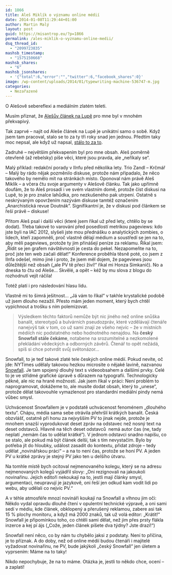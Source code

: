 ```yaml
---
id: 1866
title: Aleš Miklík o významu online médií
date: 2014-01-08T11:29:44+01:00
author: Martin Malý
layout: post
guid: https://misantrop.eu/?p=1866
permalink: /ales-miklik-o-vyznamu-online-medii/
dsq_thread_id:
  - "2099723835"
mashsb_timestamp:
  - "1575150668"
mashsb_shares:
  - "6"
mashsb_jsonshares:
  - '{"total":6,"error":"","twitter":6,"facebook_shares":0}'
image: /wp-content/uploads/2014/01/typewriting-machine-536747-m.jpg
categories:
  - Nezařazené
---
```

O Alešově sebereflexi a mediálním zlatém teleti.

<!--more-->

Musím přiznat, že [Alešův článek na Lupě](https://www.lupa.cz/clanky/ales-miklik-ceskym-online-mediim-nehrozi-ztrata-vyznamu-nikdy-jej-nemela/) pro mne byl v mnohém překvapivý.

Tak zaprvé &#8211; najít od Aleše článek na Lupě je unikátní samo o sobě. Když jsem tam pracoval, stalo se to za ty tři roky snad jen jednou. Předtím taky moc nepsal, ale když už napsal, [stálo to za to](https://misantrop.eu/590071-etika-internetove-zurnalistiky-i.php).

Zadruhé &#8211; největším překvapením byl pro mne obsah. Aleš poměrně otevřeně (až rebelsky) píše věci, které jsou pravda, ale &#8222;neříkaly se&#8220;.

Malý příklad: redakční porady v IInfu před několika lety. Trio Zandl &#8211; Krčmář &#8211; Malý by rádo nějak pozměnilo diskuse, protože nám připadalo, že něco takového by nemělo mít na stránkách místo. Oponoval nám právě Aleš Miklík &#8211; a včera čtu svoje argumenty v Alešově článku. Tak jako upřímně doufám, že to Aleš prosadí i ve svém vlastním domě, protože číst diskusi na Lupě, to je pro znalce lahůdka, pro nezkušeného pak utrpení. Ostatně s neskrývaným opovržením nazývám diskuse tamtéž označením &#8222;Anarchistická revue Doutnák&#8220;. Signifikantní je, že v diskusi pod článkem se řeší právě &#8211; diskuse!

Přitom Aleš psal i další věci (které jsem říkal už před lety, chtělo by se dodat). Třeba takové to varování před posedlostí metrikou pageviews: kdo jste byli na IAC 2012, slyšeli jste mou přednášku o analytických zombies, o lidech, kteří zapomněli, proč vlastně dělají médium a soustředí se jen na to, aby měli pageviews, protože ty jim přinášejí peníze za reklamu. Říkal jsem: &#8222;Řídit se jen grafem návštěvnosti je cesta do pekel. Nezapomeňte na to, proč jste ten web začali dělat!&#8220; Konference proběhla těsně poté, co jsem z IInfa odešel, mimo jiné i proto, že jsem měl dojem, že pageviews jsou důležitější než obsah (&#8222;ale PV tě přeci živí!&#8220; říkal mi Honza Simkanič). No a dneska to čtu od Aleše&#8230; Skvělé, a opět &#8211; kéž by mu slova z blogu do rozhodnutí vejít ráčila!

Totéž platí i pro následování hlasu lidu.

Vlastně mi to šimrá ješitnost&#8230; &#8222;Já vám to říkal&#8220; v takhle krystalické podobě už jsem dlouho nezažil. Přesto mám jeden moment, který bych chtěl vypíchnout a trošku s ním polemizovat.

> Výsledkem těchto faktorů nemůže být nic jiného než online snůška banalit, stereotypů a bulvárních pseudozpráv, které vzdělávají čtenáře nanejvýš tak v tom, co už sami znají ze všeho nejvíc – že v místních médiích nic podstatného nebo hodnotného nenajdou. Na **český Snowfall stále čekáme**, notabene na srozumitelné a nezkomolené překládání vědeckých a odborných závěrů. Čtenář to opět nežádá, spíš si chce potvrdit svůj světonázor&#8230;

Snowfall, to je teď takové zlaté tele českých online médií. Pokud nevíte, oč jde: NYTimes udělaly takovou hezkou microsite o nějaké lavině, nazvanou [Snowfall](https://www.nytimes.com/projects/2012/snow-fall/#/?part=tunnel-creek). Je tam spojený dlouhý text s videoobsahem a dalšími prvky. Celé to je ve střídmé grafické úpravě s důrazem na typografii. Technologicky pěkné, ale nic na hraně možností. Jak jsem říkal v práci: Není problém to naprogramovat, dokážeme to, ale musíte dodat obsah, který to &#8222;unese&#8220;, protože dělat takovouhle vymazlenost pro standardní mediální pindy nemá vůbec smysl.

Uchvácenost Snowfallem je v podstatě uchvácenost fenoménem &#8222;dlouhého textu&#8220;. Chápu, média sama sebe otrávila přehršlí krátkých banalit. Česká obzvlášť, ostatně při honu za nejvyšším PV to jinak nejde, protože je mnohem snazší vyprodukovat deset zpráv na odstavec než nosný text na deset odstavců. Hlavně na těch deset odstavců  nemá autor čas (ne, tady neplatí &#8222;nemám čas to udělat krátké&#8220;). V jednom odstavci snadno napíšu, co se stalo, ale pokud má být článek delší, tak s tím nevystačím. Bylo by potřeba jít do hloubky, událost zasadit do kontextu, přidat zdroje &#8211; tedy udělat &#8222;novinářskou práci&#8220; &#8211; a na to není čas, protože se honí PV. A jeden PV u krátké zprávy je stejný PV jako ten u delšího útvaru.

Na tomhle místě bych ocitoval nejmenovaného kolegu, který se na adresu nejmenovaných kolegů vyjádřil slovy: &#8222;Oni rezignovali na jakoukoli novinařinu. Jejich editoři nekoukají na to, jestli mají články smysl, argumentaci, neupravují je jazykově, oni řeší jen odkud kam vodit lidi po webu, aby udělali co nejvíc PV.&#8220;

A v téhle atmosféře mnozí novináři koukají na Snowfall a vlhnou jim oči: Někdo vydal opravdu dlouhé čtení v opulentní technické výpravě, a oni sami sedí v médiu, kde článek, obklopený a přerušený reklamou, zabere asi tak 15 % plochy monitoru, a když má 2000 znaků, tak už volá editor: &#8222;Krátit!&#8220; Snowfall je připomínkou toho, co chtěli sami dělat, než jim přes prsty flákla inzerce a kej pí ájs (&#8222;Cože, jeden článek píšete dva týdny? Jste drazí!&#8220;)

Snowfall není něco, co by nám tu chybělo jaksi z podstaty. Není to příčina, je to příznak. A do doby, než od online médií budou čtenáři i majitelé vyžadovat novinařinu, ne PV, bude jakýkoli &#8222;český Snowfall&#8220; jen úletem a vyprsením: Máme na to taky!

Nikdo nepochybuje, že na to máme. Otázka je, jestli to někdo chce, ocení &#8211; a zaplatí!